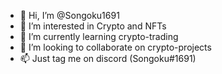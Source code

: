 - 👋 Hi, I’m @Songoku1691
- 👀 I’m interested in Crypto and NFTs
- 🌱 I’m currently learning crypto-trading
- 💞️ I’m looking to collaborate on crypto-projects
- 📫 Just tag me on discord (Songoku#1691)

<!---
Songoku1691/Songoku1691 is a ✨ special ✨ repository because its `README.md` (this file) appears on your GitHub profile.
You can click the Preview link to take a look at your changes.
--->
